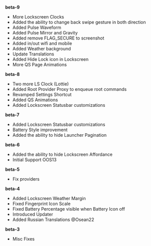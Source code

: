 **beta-9**  
- More Lockscreen Clocks  
- Added the ability to change back swipe gesture in both direction  
- Added Pulse Waveform  
- Added Pulse Mirror and Gravity  
- Added remove FLAG_SECURE to screenshot  
- Added in/out wifi and mobile  
- Added Weather background  
- Update Translations  
- Added Hide Lock icon in Lockscreen  
- More QS Page Animations  
  
**beta-8**  
- Two more LS Clock (Lottie)  
- Added Root Provider Proxy to enqueue root commands  
- Revamped Settings Shortcut  
- Added QS Animations  
- Added Lockscreen Statusbar customizations  
  
**beta-7**  
- Added Lockscreen Statusbar customizations
- Battery Style improvement  
- Added the ability to hide Launcher Pagination  
  
**beta-6**  
- Added the ability to hide Lockscreen Affordance  
- Initial Support OOS13  
  
**beta-5**  
- Fix providers  
  
**beta-4**  
- Added Lockscreen Weather Margin
- Fixed Fingerprint Icon Scale
- Fixed Battery Percentage visible when Battery Icon off
- Introduced Updater
- Added Russian Translations @Osean22
  
**beta-3**
- Misc Fixes  
